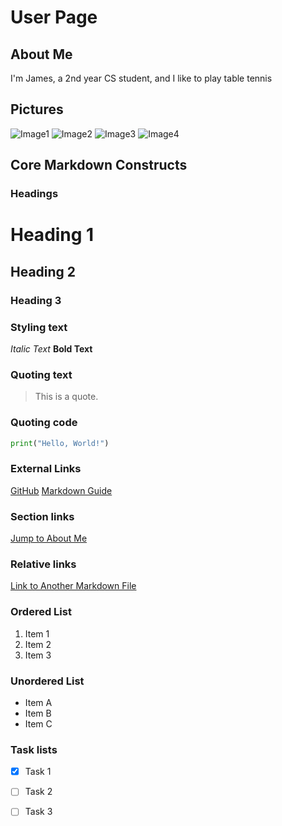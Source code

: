 # User Page
## About Me
I'm James, a 2nd year CS student, and I like to play table tennis

## Pictures
![Image1](https://i.imgur.com/0kcNyZa.png)
![Image2](https://i.imgur.com/jAEoxH8.png)
![Image3](https://i.imgur.com/wsxVN5t.png)
![Image4](https://i.imgur.com/nVEc4WU.png)

## Core Markdown Constructs
### Headings
# Heading 1
## Heading 2
### Heading 3

### Styling text
*Italic Text*
**Bold Text**

### Quoting text
> This is a quote.

### Quoting code
```python
print("Hello, World!")
```

### External Links
[GitHub](https://github.com)
[Markdown Guide](https://www.markdownguide.org/getting-started/)

### Section links
[Jump to About Me](#about-me)

### Relative links
[Link to Another Markdown File](index2.md)

### Ordered List
1. Item 1
2. Item 2
3. Item 3

### Unordered List
- Item A
- Item B
- Item C

### Task lists
- [x] Task 1
- [ ] Task 2
- [ ] Task 3




